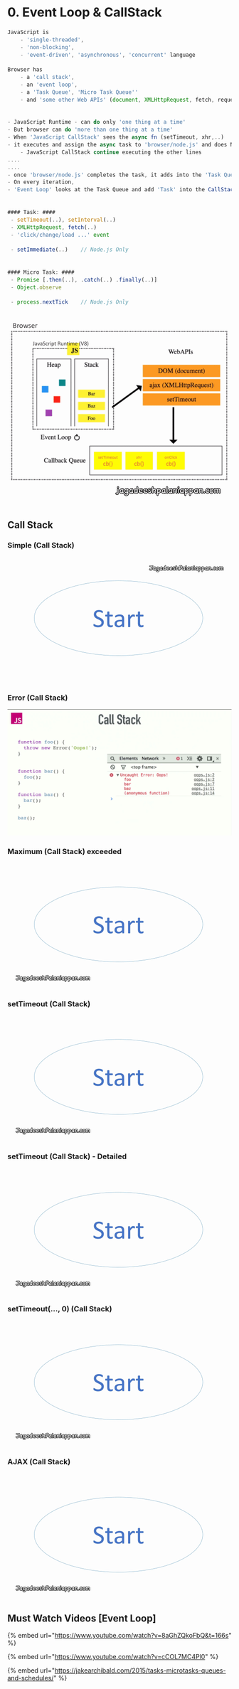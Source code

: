 # 0. Event Loop & CallStack

```javascript
JavaScript is 
    - 'single-threaded', 
    - 'non-blocking', 
    - 'event-driven', 'asynchronous', 'concurrent' language

Browser has 
    - a 'call stack', 
    - an 'event loop', 
    - a 'Task Queue', 'Micro Task Queue''
    - and 'some other Web APIs' (document, XMLHttpRequest, fetch, requestAnimationFrame)


- JavaScript Runtime - can do only 'one thing at a time'
- But browser can do 'more than one thing at a time'
- When 'JavaScript CallStack' sees the async fn (setTimeout, xhr,..)
- it executes and assign the async task to 'browser/node.js' and does NOT wait for the completion
    - JavaScript CallStack continue executing the other lines
....
....    
- once 'browser/node.js' completes the task, it adds into the 'Task Queue'
- On every iteration,
- 'Event Loop' looks at the Task Queue and add 'Task' into the CallStack (whenever the current CallStack gets empty)


#### Task: ####
 - setTimeout(..), setInterval(..)
 - XMLHttpRequest, fetch(..)
 - 'click/change/load ...' event
 
 - setImmediate(..)    // Node.js Only
 

#### Micro Task: ####
 - Promise [.then(..), .catch(..) .finally(..)]
 - Object.observe
 
 - process.nextTick    // Node.js Only
 
```



![](../../../.gitbook/assets/browser.gif)

## Call Stack

### Simple \(Call Stack\)

![](../../../.gitbook/assets/js-callstack-simple-1.gif)

### Error \(Call Stack\) 

![](../../../.gitbook/assets/js-callstack-err.png)

### 

### Maximum \(Call Stack\) exceeded

![](../../../.gitbook/assets/js-callstack-max-1.gif)

### 

### setTimeout \(Call Stack\) 

![](../../../.gitbook/assets/js-callstack-async-settimeout-5000-1.gif)

### 

### setTimeout \(Call Stack\) - Detailed

![](../../../.gitbook/assets/js-callstack-async-settimeout-5000-detailed-1.gif)



### setTimeout\(..., 0\) \(Call Stack\) 

![](../../../.gitbook/assets/js-callstack-async-settimeout-0-detailed-1.gif)



### AJAX \(Call Stack\) 

![](../../../.gitbook/assets/js-callstack-async-ajax-1%20%281%29.gif)



## Must Watch Videos \[Event Loop\]

{% embed url="https://www.youtube.com/watch?v=8aGhZQkoFbQ&t=166s" %}

{% embed url="https://www.youtube.com/watch?v=cCOL7MC4Pl0" %}

{% embed url="https://jakearchibald.com/2015/tasks-microtasks-queues-and-schedules/" %}

